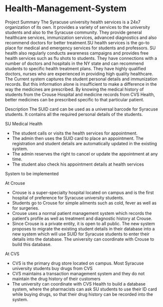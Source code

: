 # Health-Management-System

Project Summary
The Syracuse university health services is a 24x7 organization of its own. It provides a variety of services to the university students and also to the Syracuse community. They provide general healthcare services, immunization services, advanced diagnostics and also recommend doctors for better treatment.SU health services is the go-to place for medical and emergency services for students and professors.
SU health also regularly conducts awareness campaigns and provides free health services such as flu shots to students. They have connections with a number of doctors and hospitals in the NY state and can recommend students to specific health treatment plans. They have highly qualified doctors, nurses who are experienced in providing high quality healthcare.
The Current system captures the student personal details and immunization records. But this information alone is insufficient to make a difference in the way the medicines are prescribed. By knowing the medical history of students from the Crouse Hospital and medicine records from CVS Health, better medicines can be prescribed specific to that particular patient. 

Description
The SUID card can be used as a universal barcode for Syracuse students. It contains all the required personal details of the students. 

SU Medical Health
- The student calls or visits the health services for appointment.
- The admin then uses the SUID card to place an appointment. The registration and student details are automatically updated in the existing system.
- The admin reserves the right to cancel or update the appointment at any time.
- The student also check his appointment details at health services

System to be implemented 

At Crouse
- Crouse is a super-specialty hospital located on campus and is the first hospital of preference for Syracuse university students.
- Students go to Crouse for simple ailments such as cold, fever as well as for surgeries.
- Crouse uses a normal patient management system which records the patient’s profile as well as treatment and diagnostic history at Crouse.
- Since Crouse is a private entity, it is open to all public. The new system proposes to migrate the existing student details in their database into a new system which will use SUID for Syracuse students to enter their details into the database. The university can coordinate with Crouse to build this database.

At CVS
- CVS is the primary drug store located on campus. Most Syracuse university students buy drugs from CVS
- CVS maintains a transaction management system and they do not maintain the drug history of their customers
- The university can coordinate with CVS Health to build a database system, where the pharmacists can ask SU students to use their ID card while buying drugs, so that their drug history can be recorded into the system.
